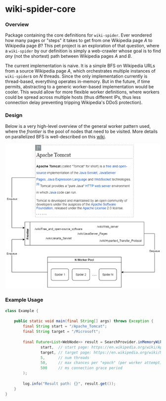 # wiki-spider-core

### Overview

Package containing the core definitions for `wiki-spider`. 
Ever wondered how many pages or "steps" it takes to get from
one Wikipedia page _A_ to Wikipedia page _B_? This pet project
is an exploration of that question, where a `wiki-spider` by our
definition is simply a web-crawler whose goal is to find _any_
(not the shortest) path between Wikipedia pages _A_ and _B_.

The current implementation is naive. It is a simple BFS on Wikipedia
URLs from a source Wikipedia page _A_, which orchestrates multiple
instances of `wiki-spider`s on _N_ threads. Since the only implementation
currently is thread-based, everything operates in-memory. But in the future,
if time permits, abstracting to a generic worker-based implementation
would be cooler. This would allow for more flexible worker definitions, where
workers could be spread across multiple hosts (thus different IPs, thus less
connection delay preventing tripping Wikipedia's DDoS protection).

### Design

Below is a very high-level overview of the general worker pattern used, where
the _frontier_ is the pool of nodes that need to be visited. More details on
parallelized BFS is well-described on this 
[wiki](https://en.wikipedia.org/wiki/Parallel_breadth-first_search).

![High-level overview](./doc/wiki-spider-worker-diagram.png)

### Example Usage

```java
class Example {

    public static void main(final String[] args) throws Exception {
        final String start = "/Apache_Tomcat";
        final String target = "/Microsoft";
        
        final Future<List<WebNode>> result = SearchProvider.inMemoryWikiSearch(
                start,  // start page: https://en.wikipedia.org/wiki/Apache_Tomcat
                target, // target page: https://en.wikipedia.org/wiki/Microsoft
                5,      // num threads
                50,     // max chances per "epoch" (per worker attempt)
                500     // ms connection grace period
        );
        
        log.info("Result path: {}", result.get());
    }
}
```